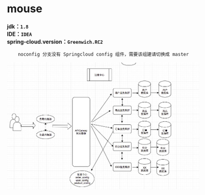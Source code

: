 # mouse
**jdk：`1.8`**  
**IDE：`IDEA`**  
**spring-cloud.version：`Greenwich.RC2`**  

        noconfig 分支没有 Springcloud config 组件，需要该组建请切换成 master

<img src="https://github.com/FaxBoy/mouse/blob/master/springcloud-feign/src/main/resources/static/images/framework.jpeg">
